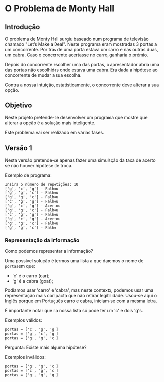 # O Problema de Monty Hall

## Introdução

O problema de Monty Hall surgiu baseado num programa de televisão chamado "Let’s Make a Deal". Neste programa eram mostradas 3 portas a um concorrente. Por trás de uma porta estava um carro e nas outras duas, um cabra. Caso o concorrente acertasse no carro, ganharia o prémio.

Depois do concorrente escolher uma das portas, o apresentador abria uma das portas não escolhidas onde estava uma cabra. Era dada a hipótese ao concorrente de mudar a sua escolha.

Contra a nossa intuição, estatisticamente, o concorrente deve alterar a sua opção.

## Objetivo

Neste projeto pretende-se desenvolver um programa que mostre que alterar a opção é a solução mais inteligente.

Este problema vai ser realizado em várias fases.

## Versão 1

Nesta versão pretende-se apenas fazer uma simulação da taxa de acerto se não houver hipótese de troca. 

Exemplo de programa:
```
Insira o número de repetições: 10
['g', 'c', 'g'] - Falhou
['g', 'g', 'c'] - Falhou
['g', 'g', 'c'] - Falhou
['c', 'g', 'g'] - Falhou
['g', 'c', 'g'] - Acertou
['g', 'g', 'c'] - Falhou
['c', 'g', 'g'] - Falhou
['g', 'c', 'g'] - Acertou
['g', 'g', 'c'] - Falhou
['g', 'g', 'c'] - Falho
```

### Representação da informação

Como podemos representar a informação?

Uma possível solução é termos uma lista a que daremos o nome de ```portas```em que:

- 'c' é o carro (car);
- 'g' é a cabra (goat);

Podiamos usar 'carro' e 'cabra', mas neste contexto, podemos usar uma representação mais compacta que não retirar legibilidade. Usou-se aqui o Inglês porque em Português carro e cabra, iniciam-se com a mesma letra.

É importante notar que na nossa lista só pode ter um 'c' e dois 'g's.

Exemplos válidos:

```
portas = ['c', 'g', 'g']
portas = ['g', 'c', 'g']
portas = ['g', 'g', 'c']
```

Pergunta: Existe mais alguma hipótese?

Exemplos inválidos:

```
portas = ['g', 'g', 'c']
portas = ['c', 'g', 'c']
portas = ['g', 'g', 'g']
```

### 

